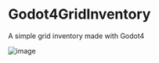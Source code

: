 # Godot4GridInventory
A simple grid inventory made with Godot4

![image](https://github.com/zMenta/Godot4GridInventory/assets/70714721/bed56b49-0aee-4ce6-99e3-ab69e30e0eb5)

